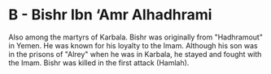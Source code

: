 B - Bishr Ibn ‘Amr Alhadhrami
=============================

Also among the martyrs of Karbala. Bishr was originally from
"Hadhramout" in Yemen. He was known for his loyalty to the Imam.
Although his son was in the prisons of "Alrey" when he was in Karbala,
he stayed and fought with the Imam. Bishr was killed in the first attack
(Hamlah).


